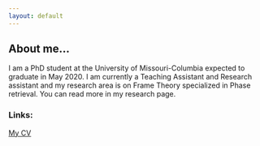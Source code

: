 ```yaml
---
layout: default
---
```

 

## About me...

I am a PhD student at the University of Missouri-Columbia expected to graduate in May 2020. I am currently a Teaching Assistant and Research assistant and my research area is on Frame Theory specialized in Phase retrieval. You can read more in my research page. 


### Links:

[My CV](https://dorigh.github.io/resume/)










